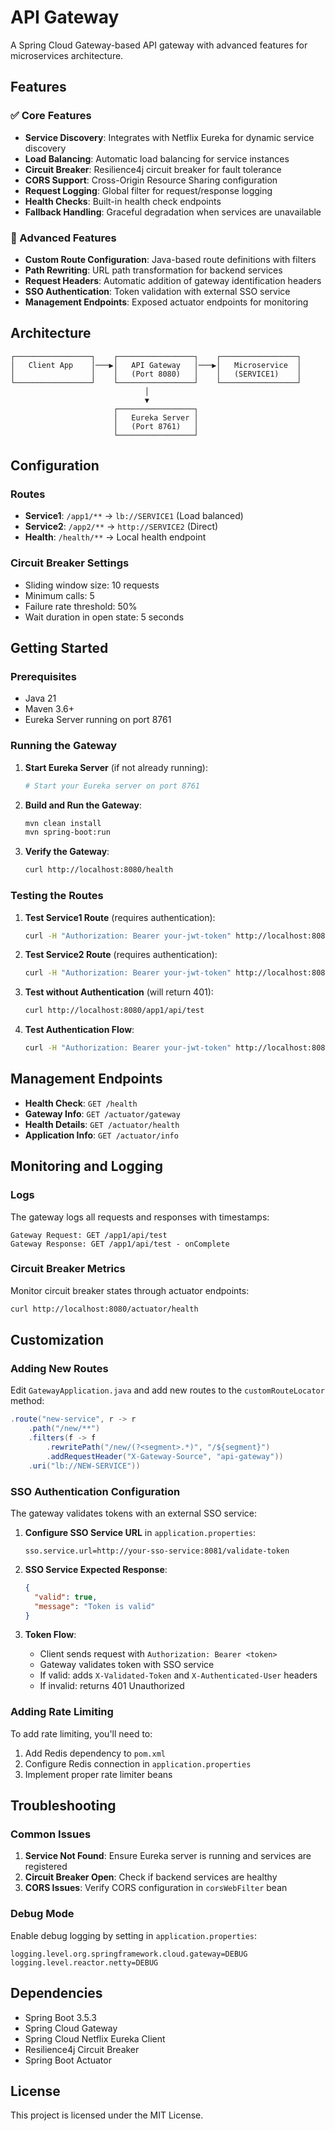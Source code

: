 # API Gateway

A Spring Cloud Gateway-based API gateway with advanced features for microservices architecture.

## Features

### ✅ Core Features
- **Service Discovery**: Integrates with Netflix Eureka for dynamic service discovery
- **Load Balancing**: Automatic load balancing for service instances
- **Circuit Breaker**: Resilience4j circuit breaker for fault tolerance
- **CORS Support**: Cross-Origin Resource Sharing configuration
- **Request Logging**: Global filter for request/response logging
- **Health Checks**: Built-in health check endpoints
- **Fallback Handling**: Graceful degradation when services are unavailable

### 🔧 Advanced Features
- **Custom Route Configuration**: Java-based route definitions with filters
- **Path Rewriting**: URL path transformation for backend services
- **Request Headers**: Automatic addition of gateway identification headers
- **SSO Authentication**: Token validation with external SSO service
- **Management Endpoints**: Exposed actuator endpoints for monitoring

## Architecture

```
┌─────────────────┐    ┌─────────────────┐    ┌─────────────────┐
│   Client App    │───▶│   API Gateway   │───▶│   Microservice  │
│                 │    │   (Port 8080)   │    │   (SERVICE1)    │
└─────────────────┘    └─────────────────┘    └─────────────────┘
                              │
                              ▼
                       ┌─────────────────┐
                       │   Eureka Server │
                       │   (Port 8761)   │
                       └─────────────────┘
```

## Configuration

### Routes
- **Service1**: `/app1/**` → `lb://SERVICE1` (Load balanced)
- **Service2**: `/app2/**` → `http://SERVICE2` (Direct)
- **Health**: `/health/**` → Local health endpoint

### Circuit Breaker Settings
- Sliding window size: 10 requests
- Minimum calls: 5
- Failure rate threshold: 50%
- Wait duration in open state: 5 seconds

## Getting Started

### Prerequisites
- Java 21
- Maven 3.6+
- Eureka Server running on port 8761

### Running the Gateway

1. **Start Eureka Server** (if not already running):
   ```bash
   # Start your Eureka server on port 8761
   ```

2. **Build and Run the Gateway**:
   ```bash
   mvn clean install
   mvn spring-boot:run
   ```

3. **Verify the Gateway**:
   ```bash
   curl http://localhost:8080/health
   ```

### Testing the Routes

1. **Test Service1 Route** (requires authentication):
   ```bash
   curl -H "Authorization: Bearer your-jwt-token" http://localhost:8080/app1/api/test
   ```

2. **Test Service2 Route** (requires authentication):
   ```bash
   curl -H "Authorization: Bearer your-jwt-token" http://localhost:8080/app2/api/test
   ```

3. **Test without Authentication** (will return 401):
   ```bash
   curl http://localhost:8080/app1/api/test
   ```

4. **Test Authentication Flow**:
   ```bash
   curl -H "Authorization: Bearer your-jwt-token" http://localhost:8080/test-auth
   ```

## Management Endpoints

- **Health Check**: `GET /health`
- **Gateway Info**: `GET /actuator/gateway`
- **Health Details**: `GET /actuator/health`
- **Application Info**: `GET /actuator/info`

## Monitoring and Logging

### Logs
The gateway logs all requests and responses with timestamps:
```
Gateway Request: GET /app1/api/test
Gateway Response: GET /app1/api/test - onComplete
```

### Circuit Breaker Metrics
Monitor circuit breaker states through actuator endpoints:
```bash
curl http://localhost:8080/actuator/health
```

## Customization

### Adding New Routes
Edit `GatewayApplication.java` and add new routes to the `customRouteLocator` method:

```java
.route("new-service", r -> r
    .path("/new/**")
    .filters(f -> f
        .rewritePath("/new/(?<segment>.*)", "/${segment}")
        .addRequestHeader("X-Gateway-Source", "api-gateway"))
    .uri("lb://NEW-SERVICE"))
```

### SSO Authentication Configuration
The gateway validates tokens with an external SSO service:

1. **Configure SSO Service URL** in `application.properties`:
   ```properties
   sso.service.url=http://your-sso-service:8081/validate-token
   ```

2. **SSO Service Expected Response**:
   ```json
   {
     "valid": true,
     "message": "Token is valid"
   }
   ```

3. **Token Flow**:
   - Client sends request with `Authorization: Bearer <token>`
   - Gateway validates token with SSO service
   - If valid: adds `X-Validated-Token` and `X-Authenticated-User` headers
   - If invalid: returns 401 Unauthorized

### Adding Rate Limiting
To add rate limiting, you'll need to:
1. Add Redis dependency to `pom.xml`
2. Configure Redis connection in `application.properties`
3. Implement proper rate limiter beans

## Troubleshooting

### Common Issues

1. **Service Not Found**: Ensure Eureka server is running and services are registered
2. **Circuit Breaker Open**: Check if backend services are healthy
3. **CORS Issues**: Verify CORS configuration in `corsWebFilter` bean

### Debug Mode
Enable debug logging by setting in `application.properties`:
```properties
logging.level.org.springframework.cloud.gateway=DEBUG
logging.level.reactor.netty=DEBUG
```

## Dependencies

- Spring Boot 3.5.3
- Spring Cloud Gateway
- Spring Cloud Netflix Eureka Client
- Resilience4j Circuit Breaker
- Spring Boot Actuator

## License

This project is licensed under the MIT License. 